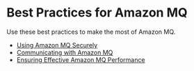 # Best Practices for Amazon MQ<a name="amazon-mq-best-practices"></a>

Use these best practices to make the most of Amazon MQ\.


+ [Using Amazon MQ Securely](using-amazon-mq-securely.md)
+ [Communicating with Amazon MQ](communicating-with-amazon-mq.md)
+ [Ensuring Effective Amazon MQ Performance](ensuring-effective-amazon-mq-performance.md)